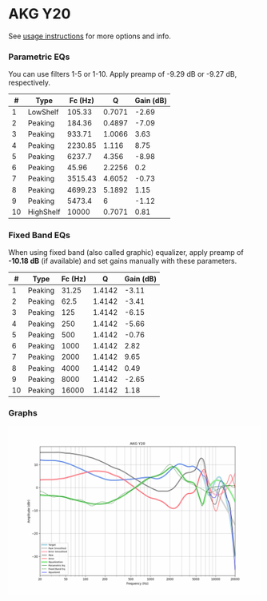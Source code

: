 # AKG Y20
See [usage instructions](https://github.com/jaakkopasanen/AutoEq#usage) for more options and info.

### Parametric EQs
You can use filters 1-5 or 1-10. Apply preamp of -9.29 dB or -9.27 dB, respectively.

|   # | Type      |   Fc (Hz) |      Q |   Gain (dB) |
|-----|-----------|-----------|--------|-------------|
|   1 | LowShelf  |    105.33 | 0.7071 |       -2.69 |
|   2 | Peaking   |    184.36 | 0.4897 |       -7.09 |
|   3 | Peaking   |    933.71 | 1.0066 |        3.63 |
|   4 | Peaking   |   2230.85 | 1.116  |        8.75 |
|   5 | Peaking   |   6237.7  | 4.356  |       -8.98 |
|   6 | Peaking   |     45.96 | 2.2256 |        0.2  |
|   7 | Peaking   |   3515.43 | 4.6052 |       -0.73 |
|   8 | Peaking   |   4699.23 | 5.1892 |        1.15 |
|   9 | Peaking   |   5473.4  | 6      |       -1.12 |
|  10 | HighShelf |  10000    | 0.7071 |        0.81 |

### Fixed Band EQs
When using fixed band (also called graphic) equalizer, apply preamp of **-10.18 dB** (if available) and set gains manually with these parameters.

|   # | Type    |   Fc (Hz) |      Q |   Gain (dB) |
|-----|---------|-----------|--------|-------------|
|   1 | Peaking |     31.25 | 1.4142 |       -3.11 |
|   2 | Peaking |     62.5  | 1.4142 |       -3.41 |
|   3 | Peaking |    125    | 1.4142 |       -6.15 |
|   4 | Peaking |    250    | 1.4142 |       -5.66 |
|   5 | Peaking |    500    | 1.4142 |       -0.76 |
|   6 | Peaking |   1000    | 1.4142 |        2.82 |
|   7 | Peaking |   2000    | 1.4142 |        9.65 |
|   8 | Peaking |   4000    | 1.4142 |        0.49 |
|   9 | Peaking |   8000    | 1.4142 |       -2.65 |
|  10 | Peaking |  16000    | 1.4142 |        1.18 |

### Graphs
![](./AKG%20Y20.png)
